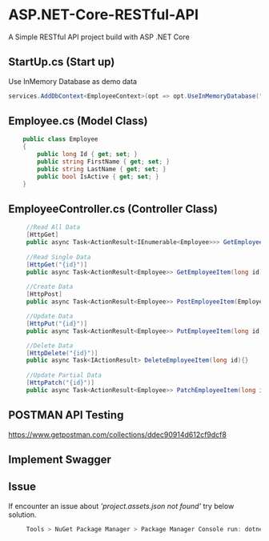 # ASP.NET-Core-RESTful-API
A Simple RESTful API project build with ASP .NET Core

## StartUp.cs (Start up)
Use InMemory Database as demo data
```cs
services.AddDbContext<EmployeeContext>(opt => opt.UseInMemoryDatabase("EmployeeList"));
```

## Employee.cs (Model Class)
```cs
    public class Employee
    {
        public long Id { get; set; }
        public string FirstName { get; set; }
        public string LastName { get; set; }
        public bool IsActive { get; set; }
    }
```

## EmployeeController.cs (Controller Class)
```cs
     //Read All Data
     [HttpGet]
     public async Task<ActionResult<IEnumerable<Employee>>> GetEmployeeItems(){}
     
     //Read Single Data
     [HttpGet("{id}")]
     public async Task<ActionResult<Employee>> GetEmployeeItem(long id){}
     
     //Create Data
     [HttpPost]
     public async Task<ActionResult<Employee>> PostEmployeeItem(Employee item){}

     //Update Data
     [HttpPut("{id}")]
     public async Task<ActionResult<Employee>> PutEmployeeItem(long id, Employee item){}

     //Delete Data
     [HttpDelete("{id}")]
     public async Task<IActionResult> DeleteEmployeeItem(long id){}
     
     //Update Partial Data
     [HttpPatch("{id}")]
     public async Task<ActionResult<Employee>> PatchEmployeeItem(long id, [FromBody]JsonPatchDocument<Employee> itemPatch){}
```

## POSTMAN API Testing
https://www.getpostman.com/collections/ddec90914d612cf9dcf8

## Implement Swagger

## Issue
If encounter an issue about _'project.assets.json not found'_ try below solution.
```cs
     Tools > NuGet Package Manager > Package Manager Console run: dotnet restore
```
